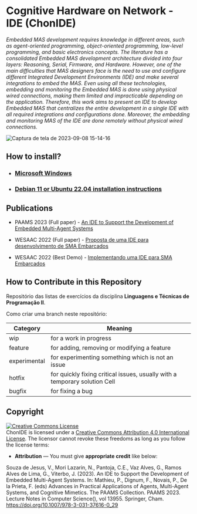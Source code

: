 # Cognitive Hardware on Network - IDE (ChonIDE)
_Embedded MAS development requires knowledge in different areas, such as agent-oriented programming, object-oriented programming, low-level programming, and basic electronics concepts. The literature has a consolidated Embedded MAS development architecture divided into four layers: Reasoning, Serial, Firmware, and Hardware. However, one of the main difficulties that MAS designers face is the need to use and configure different Integrated Development Environments (IDE) and make several integrations to embed the MAS. Even using all these technologies, embedding and monitoring the Embedded MAS is done using physical wired connections, making them limited and impracticable depending on the application. Therefore, this work aims to present an IDE to develop Embedded MAS that centralizes the entire development in a single IDE with all required integrations and configurations done. Moreover, the embedding and monitoring MAS of the IDE are done remotely without physical wired connections._

![Captura de tela de 2023-09-08 15-14-16](https://github.com/chon-group/chonIDE/assets/32855001/28799173-245a-4ce0-8ace-0cd2c06733d2)

## How to install?

+ ### [Microsoft Windows](https://github.com/chon-group/chonIDE/blob/main/doc/01-installation/windows.md)
+ ### [Debian 11 or Ubuntu 22.04 installation instructions](https://github.com/chon-group/chonIDE/blob/main/doc/01-installation/debian-and-Ubuntu.md) 

## Publications
+ PAAMS 2023 (Full paper) - [An IDE to Support the Development of Embedded Multi-Agent Systems](https://www.researchgate.net/publication/372282731_An_IDE_to_Support_the_Development_of_Embedded_Multi-Agent_Systems)
  
+ WESAAC 2022 (Full paper) - [Proposta de uma IDE para desenvolvimento de SMA Embarcados](https://www.researchgate.net/publication/362837129_Proposta_de_uma_IDE_para_desenvolvimento_de_SMA_Embarcados)

+ WESAAC 2022 (Best Demo) - [Implementando uma IDE para SMA Embarcados](https://www.researchgate.net/publication/363108136_Implementando_uma_IDE_para_SMA_Embarcados)

## How to Contribute in this Repository
Repositório das listas de exercícios da disciplina <strong>Linguagens e Técnicas de Programação II</strong>.

Como criar uma branch neste repositório:

| Category      | Meaning                                                                     |
| ------------- | --------------------------------------------------------------------------- |
| wip           | for a work in progress                                                      |
| feature       | for adding, removing or modifying a feature                                 |
| experimental  | for experimenting something which is not an issue                           |
| hotfix        | for quickly fixing critical issues, usually with a temporary solution Cell  |
| bugfix        | for fixing a bug                                                            |

## Copyright
<a rel="license" href="http://creativecommons.org/licenses/by/4.0/"><img alt="Creative Commons License" style="border-width:0" src="https://i.creativecommons.org/l/by/4.0/88x31.png" /></a><br />ChonIDE is licensed under a <a rel="license" href="http://creativecommons.org/licenses/by/4.0/">Creative Commons Attribution 4.0 International License</a>. The licensor cannot revoke these freedoms as long as you follow the license terms:

* __Attribution__ — You must give __appropriate credit__ like below:

Souza de Jesus, V., Mori Lazarin, N., Pantoja, C.E., Vaz Alves, G., Ramos Alves de Lima, G., Viterbo, J. (2023). An IDE to Support the Development of Embedded Multi-Agent Systems. In: Mathieu, P., Dignum, F., Novais, P., De la Prieta, F. (eds) Advances in Practical Applications of Agents, Multi-Agent Systems, and Cognitive Mimetics. The PAAMS Collection. PAAMS 2023. Lecture Notes in Computer Science(), vol 13955. Springer, Cham. https://doi.org/10.1007/978-3-031-37616-0_29